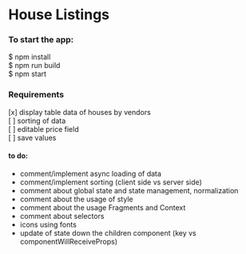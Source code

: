 # House Listings

### To start the app:
$ npm install  
$ npm run build  
$ npm start

### Requirements
[x] display table data of houses by vendors  
[ ] sorting of data  
[ ] editable price field  
[ ] save values 

#### to do:
- comment/implement async loading of data
- comment/implement sorting (client side vs server side)
- comment about global state and state management, normalization
- comment about the usage of style
- comment about the usage Fragments and Context
- comment about selectors
- icons using fonts
- update of state down the children component (key vs componentWillReceiveProps)
